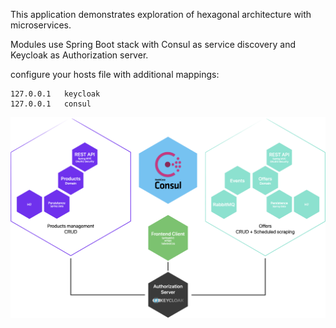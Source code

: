 This application demonstrates exploration of hexagonal architecture with microservices.

Modules use Spring Boot stack with Consul as service discovery and Keycloak as Authorization server.

configure your hosts file with additional mappings:

```
127.0.0.1   keycloak
127.0.0.1   consul
```

![application](docs/application.png)
